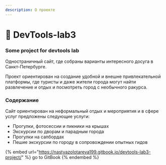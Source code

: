 ```yaml
---
description: О проекте
---
```


# 🥑 DevTools-lab3

### Some project for devtools lab

Одностраничный сайт, где собраны варианты интересного досуга в Санкт-Петербурге.

Проект ориентирован на создание удобной и внешне привлекательной платформы, где туристы и даже жители города могут найти развлечение и отдых и посмотреть город с необычного ракурса.

### Содержание

Сайт ориентирован на неформальный отдых и мероприятия и в сфере услуг предложены следующие услуги:

* Прогулки, фотосессии и пикники на крышах
* Экскурсии по дворам и парадным города
* Прогулки на сапбордах
* Пешие экскурсии по городу в сопровождении опытных гидов

{% embed url="https://nastyazolotareva199.gitbook.io/devtools-lab3-project/" %}
go to GitBook
{% endembed %}
